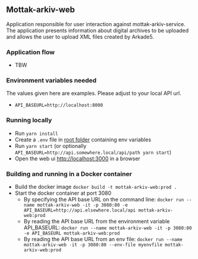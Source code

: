 ## Mottak-arkiv-web

Application responsible for user interaction against mottak-arkiv-service. The application presents information about digital archives to be uploaded and allows the user to upload XML files created by Arkade5.

### Application flow
- TBW

### Environment variables needed
The values given here are examples. Please adjust to your local API url.
- `API_BASEURL=http://localhost:8000`

### Running locally
- Run `yarn install`
- Create a `.env` file in [root folder](.) containing env variables
- Run `yarn start` (or optionally `API_BASEURL=http://api.somewhere.local/api/path yarn start`)
- Open the web ui [http://localhost:3000](http://localhost:3000) in a browser

### Building and running in a Docker container
- Build the docker image `docker build -t mottak-arkiv-web:prod .`
- Start the docker container at port 3080
    - By specifying the API base URL on the command line: `docker run --name mottak-arkiv-web -it -p 3080:80 -e API_BASEURL=http://api.elsewhere.local/api mottak-arkiv-web:prod`
    - By reading the API base URL from the environment variable API_BASEURL: `docker run --name mottak-arkiv-web -it -p 3080:80 -e API_BASEURL mottak-arkiv-web:prod`
    - By reading the API base URL from an env file: `docker run --name mottak-arkiv-web -it -p 3080:80 --env-file myenvfile mottak-arkiv-web:prod`
